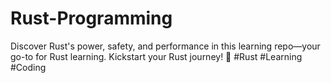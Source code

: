 # Rust-Programming
Discover Rust's power, safety, and performance in this learning repo—your go-to for Rust learning. Kickstart your Rust journey! 🦀 #Rust #Learning #Coding
